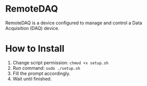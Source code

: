 # RemoteDAQ
RemoteDAQ is a device configured to manage and control a Data Acquisition (DAQ) device.

# How to Install
1. Change script permission:
    ```chmod +x setup.sh```
2. Run command:
    ```sudo ./setup.sh```
3. Fill the prompt accordingly.
4. Wait until finished.
